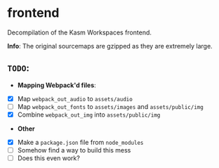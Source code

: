 # frontend
Decompilation of the Kasm Workspaces frontend.

**Info**: The original sourcemaps are gzipped as they are extremely large.

## `TODO`:

- **Mapping Webpack'd files**:
- [x] Map `webpack_out_audio` to `assets/audio`
- [ ] Map `webpack_out_fonts` to `assets/images` and `assets/public/img`
- [x] Combine `webpack_out_img` into `assets/public/img`

- **Other**
- [x] Make a `package.json` file from `node_modules`
- [ ] Somehow find a way to build this mess
- [ ] Does this even work?